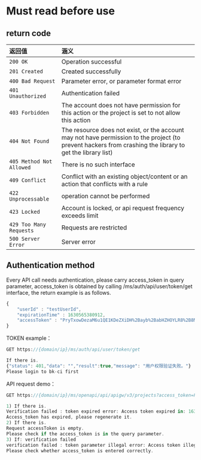 # Must read before use

## **return code**

| 返回值 | 涵义 |
| :--- | :--- |
| `200 OK` | Operation successful |
| `201 Created` | Created successfully
| `400 Bad Request` | Parameter error, or parameter format error |
| `401 Unauthorized` | Authentication failed
| `403 Forbidden` | The account does not have permission for this action or the project is set to not allow this action |
| `404 Not Found` | The resource does not exist, or the account may not have permission to the project (to prevent hackers from crashing the library to get the library list) |
| `405 Method Not Allowed` | There is no such interface |
| `409 Conflict` | Conflict with an existing object/content or an action that conflicts with a rule
| `422 Unprocessable` | operation cannot be performed |
| `423 Locked` | Account is locked, or api request frequency exceeds limit |
| `429 Too Many Requests` | Requests are restricted |
| `500 Server Error` | Server error

## **Authentication method**

Every API call needs authentication, please carry access\_token in query parameter, access\_token is obtained by calling /ms/auth/api/user/token/get interface, the return example is as follows.

```javascript
{
    "userId" : "testUserId",
    "expirationTime" : 1630565380912,
    "accessToken" : "PryTxowDezaM6u1QE1KDeZXiDH%2Bayb%2BabHZHOYLR8%2B8Md9QhAXrUrs2z3U4%2FZ3p9CvP4ObZjZJJ2VdNWQqgX3qeQ1TBK7ADhNXRVWn4q2Q0%3D"
}
```

TOKEN example：

```javascript
GET https://{domain/ip}/ms/auth/api/user/token/get

If there is.
{"status": 401,"data": "","result":true,"message": "用户权限验证失败。"}
Please login to bk-ci first
```

API request demo：

```javascript
GET https://{domain/ip}/ms/openapi/api/apigw/v3/projects?access_token=PryTxowDezaM6u1QE1KDeZXiDH%2Bayb%2BabHZHOYLR8%2B8Md9QhAXrUrs2z3U4%2FZ3p9CvP4ObZjZJJ2VdNWQqgX3qeQ1TBK7ADhNXRVWn4q2Q0%3D

1) If there is.
Verification failed : token expired error: Access token expired in: 1630919127633
Access_token has expired, please regenerate it.
2) If there is.
Request accessToken is empty.
Please check if the access_token is in the query parameter.
3) If: verification failed
verification failed : token parameter illegal error: Access token illegal
Please check whether access_token is entered correctly. 
```

